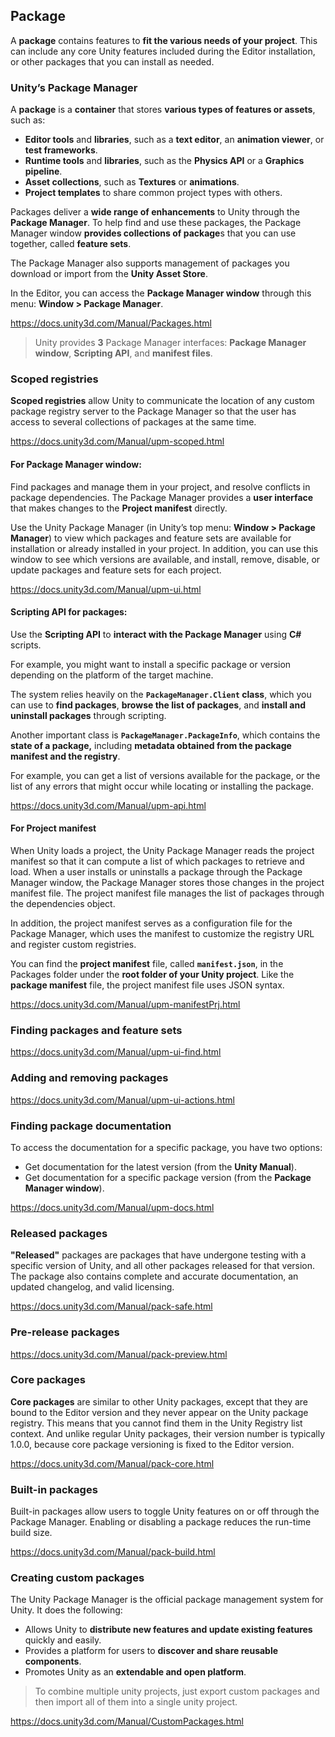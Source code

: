 ## Package 
A **package** contains features to **fit the various needs of your project**. This can include any core Unity features included during the Editor installation, or other packages that you can install as needed.

### Unity’s Package Manager
A **package** is a **container** that stores **various types of features or assets**, such as:

- **Editor tools** and **libraries**, such as a **text editor**, an **animation viewer**, or **test frameworks**.
- **Runtime tools** and **libraries**, such as the **Physics API** or a **Graphics pipeline**.
- **Asset collections**, such as **Textures** or **animations**.
- **Project templates** to share common project types with others.

Packages deliver a **wide range of enhancements** to Unity through the **Package Manager**. To help find and use these packages, the Package Manager window **provides collections of package**s that you can use together, called **feature sets**.

The Package Manager also supports management of packages you download or import from the **Unity Asset Store**.

In the Editor, you can access the **Package Manager window** through this menu: **Window > Package Manager**.


https://docs.unity3d.com/Manual/Packages.html

> Unity provides **3** Package Manager interfaces:   **Package Manager window**, **Scripting API**, and **manifest files**.


### Scoped registries
**Scoped registries** allow Unity to communicate the location of any custom package registry server to the Package Manager so that the user has access to several collections of packages at the same time. 


https://docs.unity3d.com/Manual/upm-scoped.html

#### For Package Manager window:
Find packages and manage them in your project, and resolve conflicts in package dependencies. The Package Manager provides a **user interface** that makes changes to the **Project manifest** directly.

Use the Unity Package Manager (in Unity’s top menu: **Window > Package Manager**) to view which packages and feature sets are available for installation or already installed in your project. In addition, you can use this window to see which versions are available, and install, remove, disable, or update packages and feature sets for each project.
 
https://docs.unity3d.com/Manual/upm-ui.html


#### Scripting API for packages:
Use the **Scripting API** to **interact with the Package Manager** using **C#** scripts.

For example, you might want to install a specific package or version depending on the platform of the target machine.

The system relies heavily on the **`PackageManager.Client` class**, which you can use to **find packages**, **browse the list of packages**, and **install and uninstall packages** through scripting.

Another important class is **`PackageManager.PackageInfo`**, which contains the **state of a package,** including **metadata obtained from the package manifest and the registry**.

For example, you can get a list of versions available for the package, or the list of any errors that might occur while locating or installing the package.

https://docs.unity3d.com/Manual/upm-api.html


#### For Project manifest
When Unity loads a project, the Unity Package Manager reads the project manifest so that it can compute a list of which packages to retrieve and load. When a user installs or uninstalls a package through the Package Manager window, the Package Manager stores those changes in the project manifest file. The project manifest file manages the list of packages through the dependencies object.

In addition, the project manifest serves as a configuration file for the Package Manager, which uses the manifest to customize the registry URL and register custom registries.

You can find the **project manifest** file, called **`manifest.json`**, in the Packages folder under the **root folder of your Unity project**. Like the **package manifest** file, the project manifest file uses JSON syntax.

https://docs.unity3d.com/Manual/upm-manifestPrj.html

### Finding packages and feature sets
https://docs.unity3d.com/Manual/upm-ui-find.html

### Adding and removing packages
https://docs.unity3d.com/Manual/upm-ui-actions.html

### Finding package documentation
To access the documentation for a specific package, you have two options:

- Get documentation for the latest version (from the **Unity Manual**).
- Get documentation for a specific package version (from the **Package Manager window**).

https://docs.unity3d.com/Manual/upm-docs.html

### Released packages
**"Released"** packages are packages that have undergone testing with a specific version of Unity, and all other packages released for that version. The package also contains complete and accurate documentation, an updated changelog, and valid licensing.

https://docs.unity3d.com/Manual/pack-safe.html

### Pre-release packages
https://docs.unity3d.com/Manual/pack-preview.html


### Core packages
**Core packages** are similar to other Unity packages, except that they are bound to the Editor version and they never appear on the Unity package registry. This means that you cannot find them in the Unity Registry list context. And unlike regular Unity packages, their version number is typically 1.0.0, because core package versioning is fixed to the Editor version.

https://docs.unity3d.com/Manual/pack-core.html


### Built-in packages
Built-in packages allow users to toggle Unity features on or off through the Package Manager. Enabling or disabling a package reduces the run-time build size. 

https://docs.unity3d.com/Manual/pack-build.html


### Creating custom packages
The Unity Package Manager is the official package management system for Unity. It does the following:

- Allows Unity to **distribute new features and update existing features** quickly and easily.
- Provides a platform for users to **discover and share reusable components**.
- Promotes Unity as an **extendable and open platform**.




> To combine multiple unity projects, just export custom packages and then import all of them into a single unity project.


https://docs.unity3d.com/Manual/CustomPackages.html


